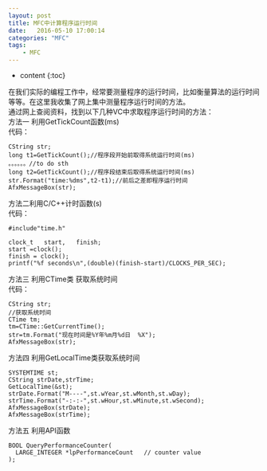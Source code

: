```yaml
---
layout: post
title: MFC中计算程序运行时间
date:   2016-05-10 17:00:14
categories: "MFC"
tags: 
    - MFC
---
```


* content
{:toc}

在我们实际的编程工作中，经常要测量程序的运行时间，比如衡量算法的运行时间等等。在这里我收集了网上集中测量程序运行时间的方法。   
通过网上查阅资料，找到以下几种VC中求取程序运行时间的方法：   
方法一 利用GetTickCount函数(ms)   
代码：   

	CString str;         	  
	long t1=GetTickCount();//程序段开始前取得系统运行时间(ms)        
	。。。。。。//to do sth
	long t2=GetTickCount();//程序段结束后取得系统运行时间(ms)  
	str.Format("time:%dms",t2-t1);//前后之差即程序运行时间        
	AfxMessageBox(str); 
 
方法二利用C/C++计时函数(s)   
代码：   

	#include"time.h"

	clock_t   start,   finish;
	start =clock(); 
	finish = clock();
	printf("%f seconds\n",(double)(finish-start)/CLOCKS_PER_SEC); 
	
方法三  利用CTime类 获取系统时间   
代码：   

	CString str;
	//获取系统时间
	CTime tm;
	tm=CTime::GetCurrentTime();
	str=tm.Format("现在时间是%Y年%m月%d日  %X");
	AfxMessageBox(str);
	
方法四  利用GetLocalTime类获取系统时间   

	SYSTEMTIME st;
	CString strDate,strTime;
	GetLocalTime(&st);
	strDate.Format("M----",st.wYear,st.wMonth,st.wDay);
	strTime.Format("-:-:-",st.wHour,st.wMinute,st.wSecond);
	AfxMessageBox(strDate);
	AfxMessageBox(strTime);
 
方法五 利用API函数   

	BOOL QueryPerformanceCounter(
	  LARGE_INTEGER *lpPerformanceCount   // counter value
	);
	
